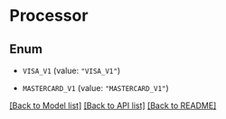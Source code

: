 # Processor

## Enum


* `VISA_V1` (value: `"VISA_V1"`)

* `MASTERCARD_V1` (value: `"MASTERCARD_V1"`)


[[Back to Model list]](../README.md#documentation-for-models) [[Back to API list]](../README.md#documentation-for-api-endpoints) [[Back to README]](../README.md)


